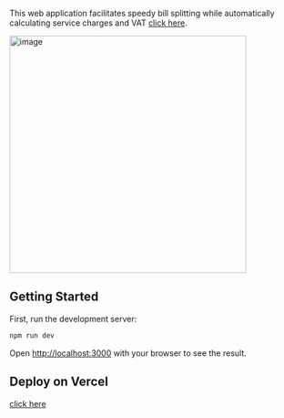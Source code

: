 This web application facilitates speedy bill splitting while automatically calculating service charges and VAT [click here](https://split-bill-th.vercel.app/).

<img width="416" alt="image" src="https://github.com/luispuentesvega/split-bill/assets/5620082/c70977b4-4c81-4661-82fa-11c2bb2211a0">

## Getting Started

First, run the development server:

```bash
npm run dev
```

Open [http://localhost:3000](http://localhost:3000) with your browser to see the result.

## Deploy on Vercel

[click here](https://split-bill-th.vercel.app/)
